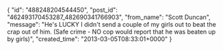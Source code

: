  {
   "id": "488248204544450",
   "post_id": "462493170453287_482690341766903",
   "from_name": "Scott Duncan",
   "message": "He's LUCKY I didn't send a couple of my girls out to beat the crap out of him. (Safe crime - NO cop would report that he was beaten up by girls)",
   "created_time": "2013-03-05T08:33:01+0000"
 }
